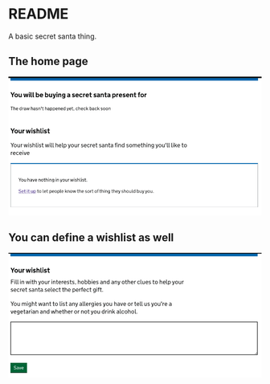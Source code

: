 # README

A basic secret santa thing.

## The home page

![Secret Santa](docs/img/secret_santa.png)


## You can define a wishlist as well

![Wishlist](docs/img/wishlist.png)
